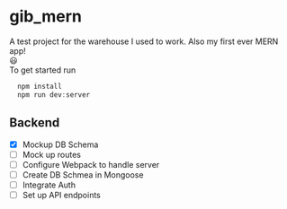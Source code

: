 # gib_mern

A test project for the warehouse I used to work. Also my first ever MERN app!  
:smiley:  
To get started run

```javascript
  npm install
  npm run dev:server
```

## Backend

- [x] Mockup DB Schema
- [ ] Mock up routes
- [ ] Configure Webpack to handle server
- [ ] Create DB Schmea in Mongoose
- [ ] Integrate Auth
- [ ] Set up API endpoints
